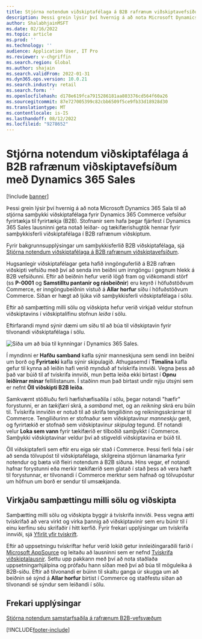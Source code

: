 ```yaml
---
title: Stjórna notendum viðskiptafélaga á B2B rafrænum viðskiptavefsíðum með Dynamics 365 Sales
description: Þessi grein lýsir því hvernig á að nota Microsoft Dynamics 365 Sala til að stjórna samþykki viðskiptafélaga fyrir Dynamics 365 Commerce vefsíður fyrirtækja til fyrirtækja (B2B).
author: ShalabhjainMSFT
ms.date: 02/16/2022
ms.topic: article
ms.prod: ''
ms.technology: ''
audience: Application User, IT Pro
ms.reviewer: v-chgriffin
ms.search.region: Global
ms.author: shajain
ms.search.validFrom: 2022-01-31
ms.dyn365.ops.version: 10.0.21
ms.search.industry: retail
ms.search.form: ''
ms.openlocfilehash: d178e619fca7915286181aa803376cd564f60a26
ms.sourcegitcommit: 87e727005399c82cbb6509f5ce9fb33d18928d30
ms.translationtype: MT
ms.contentlocale: is-IS
ms.lasthandoff: 08/12/2022
ms.locfileid: "9278652"
---
```

# <a name="manage-business-partner-users-on-b2b-e-commerce-websites-using-dynamics-365-sales"></a>Stjórna notendum viðskiptafélaga á B2B rafrænum viðskiptavefsíðum með Dynamics 365 Sales

[!include [banner](../../includes/banner.md)]

Þessi grein lýsir því hvernig á að nota Microsoft Dynamics 365 Sala til að stjórna samþykki viðskiptafélaga fyrir Dynamics 365 Commerce vefsíður fyrirtækja til fyrirtækja (B2B). Stofnanir sem hafa þegar fjárfest í Dynamics 365 Sales lausninni geta notað leiðar- og tækifærishugtök hennar fyrir samþykkisferli viðskiptafélaga í B2B rafrænum viðskiptum.

Fyrir bakgrunnsupplýsingar um samþykkisferlið B2B viðskiptafélaga, sjá [Stjórna notendum viðskiptafélaga á B2B rafrænum viðskiptavefsíðum](manage-b2b-users.md).

Hugsanlegir viðskiptafélagar geta hafið inngönguferlið á B2B rafræn viðskipti vefsíðu með því að senda inn beiðni um inngöngu í gegnum hlekk á B2B vefsíðunni. Eftir að beiðnin hefur verið lögð fram og viðkomandi störf (ss **P-0001** og **Samstilltu pantanir og rásbeiðnir**) eru keyrð í höfuðstöðvum Commerce, er inngöngubeiðnin vistuð á **Allar horfur** síðu í höfuðstöðvum Commerce. Síðan er hægt að ljúka við samþykkisferli viðskiptafélaga í sölu.

Eftir að samþætting milli sölu og viðskipta hefur verið virkjað veldur stofnun viðskiptavins í viðskiptalífinu stofnun *leiða* í sölu.

Eftirfarandi mynd sýnir dæmi um síðu til að búa til viðskiptavin fyrir tilvonandi viðskiptafélaga í sölu.

![Síða um að búa til kynningar í Dynamics 365 Sales.](../media/LeadInSales.png)

Í myndinni er **Hafðu samband** kafla sýnir manneskjuna sem sendi inn beiðni um borð og **Fyrirtæki** kafla sýnir skipulagið. Athugasemd í **Tímalína** kafla gefur til kynna að leiðin hafi verið mynduð af tvískrifa innviði. Vegna þess að það var búið til af tvískrifa innviði, mun þetta leiða ekki birtast í **Opnu leiðirnar mínar** fellilistanum. Í staðinn mun það birtast undir nýju útsýni sem er nefnt **Öll viðskipti B2B leiða**.

Samkvæmt stöðluðu ferli hæfishæfisaðila í sölu, þegar notandi "hæfir" forystunni, er an *tækifæri* skrá, a *samband* met, og an *reikning* skrá eru búin til. Tvískrifa innviðin er notuð til að skrifa tengiliðinn og reikningsskrárnar til Commerce. Tengiliðurinn er stofnaður sem viðskiptavinur *manneskju* gerð, og fyrirtækið er stofnað sem viðskiptavinur *skipulag* tegund. Ef notandi velur **Loka sem vann** fyrir tækifærið er tilboðið samþykkt í Commerce. Samþykki viðskiptavinar veldur því að stigveldi viðskiptavina er búið til.

Öll viðskiptaferli sem eftir eru eiga sér stað í Commerce. Þessi ferli fela í sér að senda tölvupóst til viðskiptafélaga, skilgreina stjórnun lánamarka fyrir notendur og bæta við fleiri notendum á B2B síðuna. Hins vegar, ef notandi hafnar forystunni eða merkir tækifærið sem glatað í stað þess að vera hæft til forystunnar, er tilvonandi í Commerce merktur sem hafnað og tölvupóstur um höfnun um borð er sendur til umsækjanda.

## <a name="enable-integration-between-sales-and-commerce"></a>Virkjaðu samþættingu milli sölu og viðskipta

Samþætting milli sölu og viðskipta byggir á tvískrifa innviði. Þess vegna ætti tvískrifað að vera virkt og virka þannig að viðskiptavinir sem eru búnir til í einu kerfinu séu skrifaðir í hitt kerfið. Fyrir frekari upplýsingar um tvískrifa innviði, sjá [Yfirlit yfir tvískrift](/dynamics365/fin-ops-core/dev-itpro/data-entities/dual-write/dual-write-overview).

Eftir að uppsetningu tvískriftar hefur verið lokið getur innleiðingaraðili farið í [Microsoft AppSource](https://appsource.microsoft.com/) og leitaðu að lausninni sem er nefnd [Tvískrifa viðskiptalausnir](https://partner.microsoft.com/dashboard/commercial-marketplace/offers/7ca1d8c9-dc79-4cb7-a82e-8dc96a25acca/overview). Settu upp pakkann með því að nota staðlaða uppsetningarhjálpina og prófaðu hann síðan með því að búa til möguleika á B2B-síðu. Eftir að tilvonandi er búinn til skaltu ganga úr skugga um að beiðnin sé sýnd á **Allar horfur** birtist í Commerce og staðfestu síðan að tilvonandi sé sýndur sem leiðandi í sölu.

## <a name="additional-resources"></a>Frekari upplýsingar

[Stjórna notendum samstarfsaðila á rafrænum B2B-vefsvæðum](manage-b2b-users.md)

[!INCLUDE[footer-include](../../includes/footer-banner.md)]
